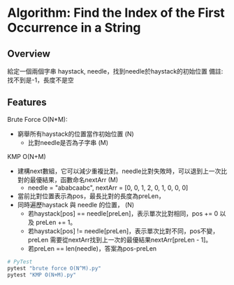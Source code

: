 # Algorithm: Find the Index of the First Occurrence in a String

## Overview
給定一個兩個字串 haystack, needle，找到needle於haystack的初始位置
備註: 找不到是-1，長度不是空

## Features
Brute Force O(N*M):
-  窮舉所有haystack的位置當作初始位置 (N)
    -  比對needle是否為子字串 (M)

KMP O(N+M)
-  建構next數組，它可以減少重複比對。needle比對失敗時，可以退到上一次比對的最優結果，函數命名nextArr (M)
    -  needle = "ababcaabc", nextArr = [0, 0, 1, 2, 0, 1, 0, 0, 0]
-  當前比對位置表示為pos，最長比對的長度為preLen，
-  同時遍歷haystack 與 needle 的位置， (N)
    -  若haystack[pos] == needle[preLen]，表示單次比對相同，pos += 0 以及 preLen += 1。
    -  若haystack[pos] != needle[preLen]，表示單次比對不同，pos不變， preLen 需要從nextArr找到上一次的最優結果nextArr[preLen - 1]。
    -  若preLen == len(needle)，答案為pos-preLen

```python
# PyTest
pytest "brute force O(N^M).py"
pytest "KMP O(N+M).py"